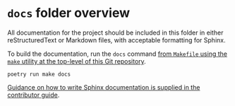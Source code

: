 # `docs` folder overview

All documentation for the project should be included in this folder in either
reStructuredText or Markdown files, with acceptable formatting for Sphinx.

To build the documentation, run the `docs` command [from `Makefile` using the `make`
utility at the top-level of this Git repository][docs-makefile].

```shell
poetry run make docs
```

[Guidance on how to write Sphinx documentation is supplied in the contributor
guide][writing-sphinx-documentation].

[docs-makefile]: ../docs/structure/README.md#makefile
[writing-sphinx-documentation]: ../docs/contributor_guide/writing_sphinx_documentation.md
